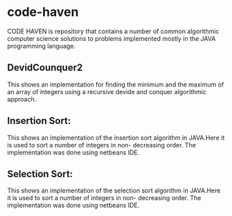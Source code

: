 # code-haven
CODE HAVEN is repository that contains a number of common algorithmic computer science solutions to problems implemented mostly in the JAVA programming language.

## DevidCounquer2
This shows an implementation for finding the minimum and the maximum of an array of integers using a recursive devide and conquer algorithmic approach.

## Insertion Sort: 
This shows an implementation of the insertion sort algorithm in JAVA.Here it is used to sort a number of integers in non- decreasing  order.
The implementation was done using  netbeans IDE. 

## Selection Sort: 
This shows an implementation of the selection sort algorithm in JAVA.Here it is used to sort a number of integers in non- decreasing  order.
The implementation was done using  netbeans IDE.
